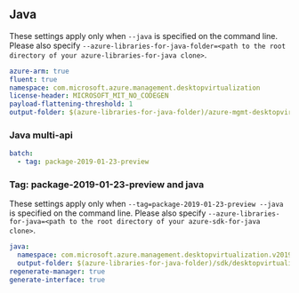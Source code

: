 ## Java

These settings apply only when `--java` is specified on the command line.
Please also specify `--azure-libraries-for-java-folder=<path to the root directory of your azure-libraries-for-java clone>`.

``` yaml $(java)
azure-arm: true
fluent: true
namespace: com.microsoft.azure.management.desktopvirtualization
license-header: MICROSOFT_MIT_NO_CODEGEN
payload-flattening-threshold: 1
output-folder: $(azure-libraries-for-java-folder)/azure-mgmt-desktopvirtualization
```

### Java multi-api

``` yaml $(java) && $(multiapi)
batch:
  - tag: package-2019-01-23-preview
```

### Tag: package-2019-01-23-preview and java

These settings apply only when `--tag=package-2019-01-23-preview --java` is specified on the command line.
Please also specify `--azure-libraries-for-java=<path to the root directory of your azure-sdk-for-java clone>`.

``` yaml $(tag) == 'package-2019-01-23-preview' && $(java) && $(multiapi)
java:
  namespace: com.microsoft.azure.management.desktopvirtualization.v2019_01_23_preview
  output-folder: $(azure-libraries-for-java-folder)/sdk/desktopvirtualization/mgmt-v2019_01_23_preview
regenerate-manager: true
generate-interface: true
```
